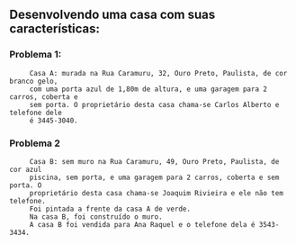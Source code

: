 ## Desenvolvendo uma casa com suas características:

### Problema 1: 
		 Casa A: murada na Rua Caramuru, 32, Ouro Preto, Paulista, de cor branco gelo,
		 com uma porta azul de 1,80m de altura, e uma garagem para 2 carros, coberta e
		 sem porta. O proprietário desta casa chama-se Carlos Alberto e telefone dele
		 é 3445-3040.
     
### Problema 2
		 Casa B: sem muro na Rua Caramuru, 49, Ouro Preto, Paulista, de cor azul
		 piscina, sem porta, e uma garagem para 2 carros, coberta e sem porta. O
		 proprietário desta casa chama-se Joaquim Rivieira e ele não tem telefone.
		 Foi pintada a frente da casa A de verde.
		 Na casa B, foi construído o muro.
		 A casa B foi vendida para Ana Raquel e o telefone dela é 3543-3434.
